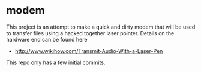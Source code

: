 modem
=====
This project is an attempt to make a quick and dirty modem that will be used to transfer files using a hacked together laser pointer. Details on the hardware end can be found here

+ http://www.wikihow.com/Transmit-Audio-With-a-Laser-Pen

This repo only has a few initial commits.
